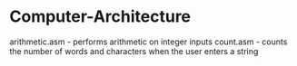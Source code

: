 # Computer-Architecture
arithmetic.asm - performs arithmetic on integer inputs
count.asm - counts the number of words and characters when the user enters a string

